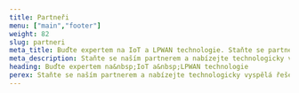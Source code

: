 ```yaml
---
title: Partneři
menu: ["main","footer"]
weight: 82
slug: partneri
meta_title: Buďte expertem na IoT a LPWAN technologie. Staňte se partnerem HARDWARIO
meta_description: Staňte se naším partnerem a nabízejte technologicky vyspělá řešení pod vlastní značkou.
heading: Buďte expertem na&nbsp;IoT a&nbsp;LPWAN technologie
perex: Staňte se naším partnerem a nabízejte technologicky vyspělá řešení pod vlastní značkou.
---
```

